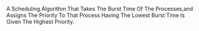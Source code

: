 A Scheduling Algorithm That Takes The Burst Time Of The Processes,and Assigns The Priority To That Process Having The Lowest Burst Time Is Given The Highest Priority.
